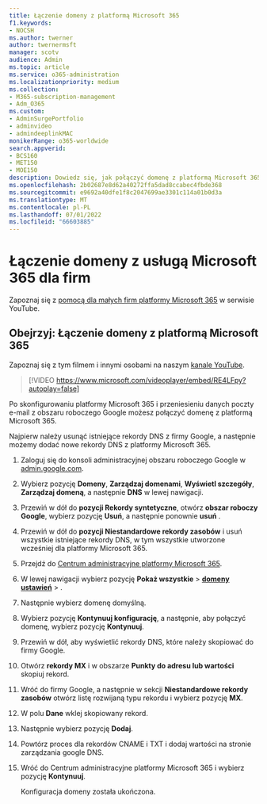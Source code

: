 ```yaml
---
title: Łączenie domeny z platformą Microsoft 365
f1.keywords:
- NOCSH
ms.author: twerner
author: twernermsft
manager: scotv
audience: Admin
ms.topic: article
ms.service: o365-administration
ms.localizationpriority: medium
ms.collection:
- M365-subscription-management
- Adm_O365
ms.custom:
- AdminSurgePortfolio
- adminvideo
- admindeeplinkMAC
monikerRange: o365-worldwide
search.appverid:
- BCS160
- MET150
- MOE150
description: Dowiedz się, jak połączyć domenę z platformą Microsoft 365.
ms.openlocfilehash: 2b02687e8d62a40272ffa5dad8ccabec4fbde368
ms.sourcegitcommit: e9692a40dfe1f8c2047699ae3301c114a01b0d3a
ms.translationtype: MT
ms.contentlocale: pl-PL
ms.lasthandoff: 07/01/2022
ms.locfileid: "66603885"
---
```

# <a name="connect-your-domain-to-microsoft-365-for-business"></a>Łączenie domeny z usługą Microsoft 365 dla firm

Zapoznaj się z [pomocą dla małych firm platformy Microsoft 365](https://go.microsoft.com/fwlink/?linkid=2197659) w serwisie YouTube.

## <a name="watch-connect-your-domain-to-microsoft-365"></a>Obejrzyj: Łączenie domeny z platformą Microsoft 365

Zapoznaj się z tym filmem i innymi osobami na naszym [kanale YouTube](https://go.microsoft.com/fwlink/?linkid=2198216).

> [!VIDEO https://www.microsoft.com/videoplayer/embed/RE4LFpy?autoplay=false]

Po skonfigurowaniu platformy Microsoft 365 i przeniesieniu danych poczty e-mail z obszaru roboczego Google możesz połączyć domenę z platformą Microsoft 365. 

Najpierw należy usunąć istniejące rekordy DNS z firmy Google, a następnie możemy dodać nowe rekordy DNS z platformy Microsoft 365.

1. Zaloguj się do konsoli administracyjnej obszaru roboczego Google w [admin.google.com](https://admin.google.com).
1. Wybierz pozycję **Domeny**, **Zarządzaj domenami**, **Wyświetl szczegóły**, **Zarządzaj domeną**, a następnie **DNS** w lewej nawigacji.
1. Przewiń w dół do **pozycji Rekordy syntetyczne**, otwórz **obszar roboczy Google**, wybierz pozycję **Usuń**, a następnie ponownie **usuń** .
1. Przewiń w dół do **pozycji Niestandardowe rekordy zasobów** i usuń wszystkie istniejące rekordy DNS, w tym wszystkie utworzone wcześniej dla platformy Microsoft 365.
1. Przejdź do [Centrum administracyjne platformy Microsoft 365](https://admin.microsoft.com).
1. W lewej nawigacji wybierz pozycję **Pokaż wszystkie** > <a href="https://go.microsoft.com/fwlink/p/?linkid=834818" target="_blank">**domeny ustawień**</a> > .
1. Następnie wybierz domenę domyślną.
1. Wybierz pozycję **Kontynuuj konfigurację**, a następnie, aby połączyć domenę, wybierz pozycję  **Kontynuuj**.
1. Przewiń w dół, aby wyświetlić rekordy DNS, które należy skopiować do firmy Google.
1. Otwórz **rekordy MX** i w obszarze **Punkty do adresu lub wartości** skopiuj rekord.
1. Wróć do firmy Google, a następnie w sekcji **Niestandardowe rekordy zasobów** otwórz listę rozwijaną typu rekordu i wybierz pozycję **MX**.
1. W polu **Dane** wklej skopiowany rekord.
1. Następnie wybierz pozycję **Dodaj**.
1. Powtórz proces dla rekordów CNAME i TXT i dodaj wartości na stronie zarządzania google DNS.
1. Wróć do Centrum administracyjne platformy Microsoft 365 i wybierz pozycję **Kontynuuj**.

    Konfiguracja domeny została ukończona.